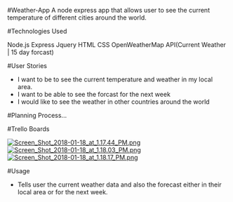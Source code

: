 #Weather-App
A node express app that allows user to see the current temperature of different cities around the world.

#Technologies Used

Node.js
Express
Jquery HTML
CSS
OpenWeatherMap API(Current Weather | 15 day forcast)

#User Stories

* I want to be to see the current temperature and weather in my local area.
* I want to be able to see the forcast for the next week
* I would like to see the weather in other countries around the world

#Planning Process...

#Trello Boards

[![Screen_Shot_2018-01-18_at_1.17.44_PM.png](https://s10.postimg.org/ajg14hheh/Screen_Shot_2018-01-18_at_1.17.44_PM.png)](https://postimg.org/image/eskr6nknp/)
[![Screen_Shot_2018-01-18_at_1.18.03_PM.png](https://s10.postimg.org/f5c5cvd89/Screen_Shot_2018-01-18_at_1.18.03_PM.png)](https://postimg.org/image/4v9qdmncl/)
[![Screen_Shot_2018-01-18_at_1.18.17_PM.png](https://s10.postimg.org/6zu3eqza1/Screen_Shot_2018-01-18_at_1.18.17_PM.png)](https://postimg.org/image/f5c5cwnit/)




#Usage

* Tells user the current weather data and also the forecast either in their local area or for the next week.

 



